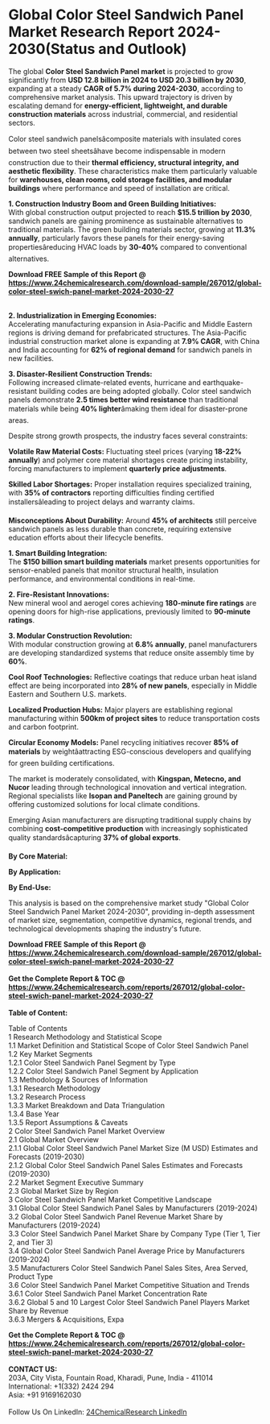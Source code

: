<h1>Global Color Steel Sandwich Panel Market Research Report 2024-2030(Status and Outlook)</h1><p>The global <strong>Color Steel Sandwich Panel market</strong> is projected to grow significantly from <strong>USD 12.8 billion in 2024 to USD 20.3 billion by 2030</strong>, expanding at a steady <strong>CAGR of 5.7% during 2024-2030</strong>, according to comprehensive market analysis. This upward trajectory is driven by escalating demand for <strong>energy-efficient, lightweight, and durable construction materials</strong> across industrial, commercial, and residential sectors.</p><p>Color steel sandwich panelsâcomposite materials with insulated cores between two steel sheetsâhave become indispensable in modern construction due to their <strong>thermal efficiency, structural integrity, and aesthetic flexibility</strong>. These characteristics make them particularly valuable for <strong>warehouses, clean rooms, cold storage facilities, and modular buildings</strong> where performance and speed of installation are critical.</p><p><strong>1. Construction Industry Boom and Green Building Initiatives:</strong><br>
With global construction output projected to reach <strong>$15.5 trillion by 2030</strong>, sandwich panels are gaining prominence as sustainable alternatives to traditional materials. The green building materials sector, growing at <strong>11.3% annually</strong>, particularly favors these panels for their energy-saving propertiesâreducing HVAC loads by <strong>30-40%</strong> compared to conventional alternatives.</p><div><b>Download FREE Sample of this Report @ 
            <a href="https://www.24chemicalresearch.com/download-sample/267012/global-color-steel-swich-panel-market-2024-2030-27">
            https://www.24chemicalresearch.com/download-sample/267012/global-color-steel-swich-panel-market-2024-2030-27</a></b></div><br><p><strong>2. Industrialization in Emerging Economies:</strong><br>
Accelerating manufacturing expansion in Asia-Pacific and Middle Eastern regions is driving demand for prefabricated structures. The Asia-Pacific industrial construction market alone is expanding at <strong>7.9% CAGR</strong>, with China and India accounting for <strong>62% of regional demand</strong> for sandwich panels in new facilities.</p><p><strong>3. Disaster-Resilient Construction Trends:</strong><br>
Following increased climate-related events, hurricane and earthquake-resistant building codes are being adopted globally. Color steel sandwich panels demonstrate <strong>2.5 times better wind resistance</strong> than traditional materials while being <strong>40% lighter</strong>âmaking them ideal for disaster-prone areas.</p><p>Despite strong growth prospects, the industry faces several constraints:</p><p><strong>Volatile Raw Material Costs:</strong> Fluctuating steel prices (varying <strong>18-22% annually</strong>) and polymer core material shortages create pricing instability, forcing manufacturers to implement <strong>quarterly price adjustments</strong>.</p><p><strong>Skilled Labor Shortages:</strong> Proper installation requires specialized training, with <strong>35% of contractors</strong> reporting difficulties finding certified installersâleading to project delays and warranty claims.</p><p><strong>Misconceptions About Durability:</strong> Around <strong>45% of architects</strong> still perceive sandwich panels as less durable than concrete, requiring extensive education efforts about their lifecycle benefits.</p><p><strong>1. Smart Building Integration:</strong><br>
The <strong>$150 billion smart building materials</strong> market presents opportunities for sensor-enabled panels that monitor structural health, insulation performance, and environmental conditions in real-time.</p><p><strong>2. Fire-Resistant Innovations:</strong><br>
New mineral wool and aerogel cores achieving <strong>180-minute fire ratings</strong> are opening doors for high-rise applications, previously limited to <strong>90-minute ratings</strong>.</p><p><strong>3. Modular Construction Revolution:</strong><br>
With modular construction growing at <strong>6.8% annually</strong>, panel manufacturers are developing standardized systems that reduce onsite assembly time by <strong>60%</strong>.</p><p><strong>Cool Roof Technologies:</strong> Reflective coatings that reduce urban heat island effect are being incorporated into <strong>28% of new panels</strong>, especially in Middle Eastern and Southern U.S. markets.</p><p><strong>Localized Production Hubs:</strong> Major players are establishing regional manufacturing within <strong>500km of project sites</strong> to reduce transportation costs and carbon footprint.</p><p><strong>Circular Economy Models:</strong> Panel recycling initiatives recover <strong>85% of materials</strong> by weightâattracting ESG-conscious developers and qualifying for green building certifications.</p><p>The market is moderately consolidated, with <strong>Kingspan, Metecno, and Nucor</strong> leading through technological innovation and vertical integration. Regional specialists like <strong>Isopan and Paneltech</strong> are gaining ground by offering customized solutions for local climate conditions.</p><p>Emerging Asian manufacturers are disrupting traditional supply chains by combining <strong>cost-competitive production</strong> with increasingly sophisticated quality standardsâcapturing <strong>37% of global exports</strong>.</p><p><strong>By Core Material:</strong></p><p><strong>By Application:</strong></p><p><strong>By End-Use:</strong></p><p>This analysis is based on the comprehensive market study "Global Color Steel Sandwich Panel Market 2024-2030", providing in-depth assessment of market size, segmentation, competitive dynamics, regional trends, and technological developments shaping the industry's future.</p><div><b>Download FREE Sample of this Report @ 
            <a href="https://www.24chemicalresearch.com/download-sample/267012/global-color-steel-swich-panel-market-2024-2030-27">
            https://www.24chemicalresearch.com/download-sample/267012/global-color-steel-swich-panel-market-2024-2030-27</a></b></div><br><div><b>Get the Complete Report & TOC @ 
            <a href="https://www.24chemicalresearch.com/reports/267012/global-color-steel-swich-panel-market-2024-2030-27">
            https://www.24chemicalresearch.com/reports/267012/global-color-steel-swich-panel-market-2024-2030-27</a></b></div><br>
            <b>Table of Content:</b><p>Table of Contents<br />
1 Research Methodology and Statistical Scope<br />
1.1 Market Definition and Statistical Scope of Color Steel Sandwich Panel<br />
1.2 Key Market Segments<br />
1.2.1 Color Steel Sandwich Panel Segment by Type<br />
1.2.2 Color Steel Sandwich Panel Segment by Application<br />
1.3 Methodology & Sources of Information<br />
1.3.1 Research Methodology<br />
1.3.2 Research Process<br />
1.3.3 Market Breakdown and Data Triangulation<br />
1.3.4 Base Year<br />
1.3.5 Report Assumptions & Caveats<br />
2 Color Steel Sandwich Panel Market Overview<br />
2.1 Global Market Overview<br />
2.1.1 Global Color Steel Sandwich Panel Market Size (M USD) Estimates and Forecasts (2019-2030)<br />
2.1.2 Global Color Steel Sandwich Panel Sales Estimates and Forecasts (2019-2030)<br />
2.2 Market Segment Executive Summary<br />
2.3 Global Market Size by Region<br />
3 Color Steel Sandwich Panel Market Competitive Landscape<br />
3.1 Global Color Steel Sandwich Panel Sales by Manufacturers (2019-2024)<br />
3.2 Global Color Steel Sandwich Panel Revenue Market Share by Manufacturers (2019-2024)<br />
3.3 Color Steel Sandwich Panel Market Share by Company Type (Tier 1, Tier 2, and Tier 3)<br />
3.4 Global Color Steel Sandwich Panel Average Price by Manufacturers (2019-2024)<br />
3.5 Manufacturers Color Steel Sandwich Panel Sales Sites, Area Served, Product Type<br />
3.6 Color Steel Sandwich Panel Market Competitive Situation and Trends<br />
3.6.1 Color Steel Sandwich Panel Market Concentration Rate<br />
3.6.2 Global 5 and 10 Largest Color Steel Sandwich Panel Players Market Share by Revenue<br />
3.6.3 Mergers & Acquisitions, Expa</p><div><b>Get the Complete Report & TOC @ 
            <a href="https://www.24chemicalresearch.com/reports/267012/global-color-steel-swich-panel-market-2024-2030-27">
            https://www.24chemicalresearch.com/reports/267012/global-color-steel-swich-panel-market-2024-2030-27</a></b></div><br><b>CONTACT US:</b><br>
            203A, City Vista, Fountain Road, Kharadi, Pune, India - 411014<br>
            International: +1(332) 2424 294<br>
            Asia: +91 9169162030 <br><br>
            Follow Us On LinkedIn: <a href="https://www.linkedin.com/company/24chemicalresearch/">24ChemicalResearch LinkedIn</a>